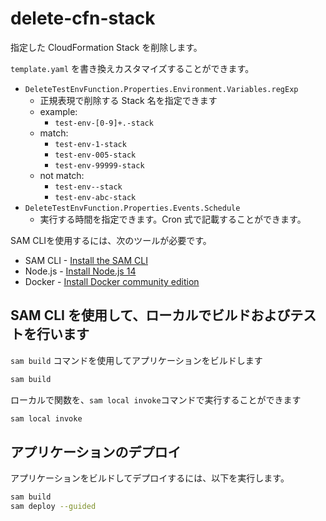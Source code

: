 # delete-cfn-stack

指定した CloudFormation Stack を削除します。

`template.yaml` を書き換えカスタマイズすることができます。

- `DeleteTestEnvFunction.Properties.Environment.Variables.regExp`
  - 正規表現で削除する Stack 名を指定できます
  - example:
    - `test-env-[0-9]+.-stack`
  - match:
    - `test-env-1-stack`
    - `test-env-005-stack`
    - `test-env-99999-stack`
  - not match:
    - `test-env--stack`
    - `test-env-abc-stack`
- `DeleteTestEnvFunction.Properties.Events.Schedule`
  - 実行する時間を指定できます。Cron 式で記載することができます。

SAM CLIを使用するには、次のツールが必要です。

- SAM CLI - [Install the SAM CLI](https://docs.aws.amazon.com/serverless-application-model/latest/developerguide/serverless-sam-cli-install.html)
- Node.js - [Install Node.js 14](https://nodejs.org/en/)
- Docker - [Install Docker community edition](https://hub.docker.com/search/?type=edition&offering=community)

## SAM CLI を使用して、ローカルでビルドおよびテストを行います

`sam build` コマンドを使用してアプリケーションをビルドします

```bash
sam build
```

ローカルで関数を、`sam local invoke`コマンドで実行することができます

```bash
sam local invoke
```

## アプリケーションのデプロイ

アプリケーションをビルドしてデプロイするには、以下を実行します。

```bash
sam build
sam deploy --guided
```
